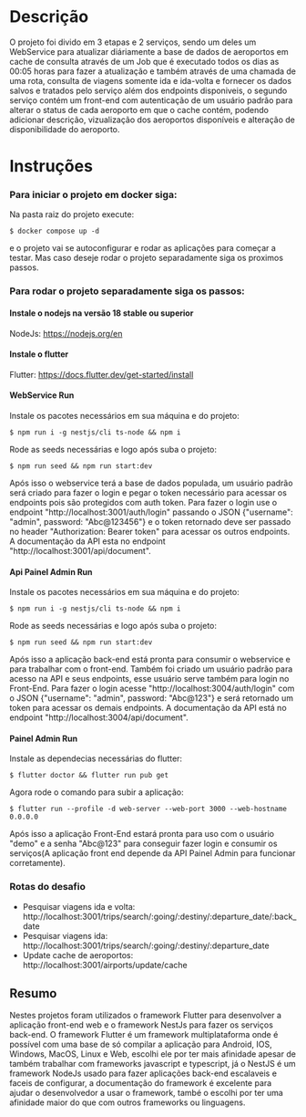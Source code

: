 # Descrição
O projeto foi divido em 3 etapas e 2 serviços, sendo um deles um WebService para atualizar diáriamente a base de dados de aeroportos em cache de consulta através de um Job que é executado todos os dias as 00:05 horas para fazer a atualização e também através de uma chamada de uma rota, consulta de viagens somente ida e ida-volta e fornecer os dados salvos e tratados pelo serviço além dos endpoints disponiveis, o segundo serviço contém um front-end com autenticação de um usuário padrão para alterar o status de cada aeroporto em que o cache contém, podendo adicionar descrição, vizualização dos aeroportos disponíveis e alteração de disponibilidade do aeroporto.

# Instruções
### Para iniciar o projeto em docker siga:

Na pasta raiz do projeto execute:

```
$ docker compose up -d
```

e o projeto vai se autoconfigurar e rodar as aplicações para começar a testar. Mas caso deseje rodar o projeto separadamente siga os proximos passos.

### Para rodar o projeto separadamente siga os passos:
#### Instale o nodejs na versão 18 stable ou superior
NodeJs: https://nodejs.org/en

#### Instale o flutter
Flutter: https://docs.flutter.dev/get-started/install

#### WebService Run
Instale os pacotes necessários em sua máquina e do projeto:
```
$ npm run i -g nestjs/cli ts-node && npm i
```

Rode as seeds necessárias e logo após suba o projeto:
```
$ npm run seed && npm run start:dev
```

Após isso o webservice terá a base de dados populada, um usuário padrão será criado para fazer o login e pegar o token necessário para acessar os endpoints pois são protegidos com auth token. Para fazer o login use o endpoint "http://localhost:3001/auth/login" passando o JSON {"username": "admin", password: "Abc@123456"} e o token retornado deve ser passado no header "Authorization: Bearer token" para acessar os outros endpoints. A documentação da API esta no endpoint "http://localhost:3001/api/document".

#### Api Painel Admin Run
Instale os pacotes necessários em sua máquina e do projeto:
```
$ npm run i -g nestjs/cli ts-node && npm i
```

Rode as seeds necessárias e logo após suba o projeto:
```
$ npm run seed && npm run start:dev
```

Após isso a aplicação back-end está pronta para consumir o webservice e para trabalhar com o front-end. Também foi criado um usuário padrão para acesso na API e seus endpoints, esse usuário serve também para login no Front-End. Para fazer o login acesse "http://localhost:3004/auth/login" com o JSON {"username": "admin", password: "Abc@123"} e será retornado um token para acessar os demais endpoints. A documentação da API está no endpoint "http://localhost:3004/api/document".

#### Painel Admin Run
Instale as dependecias necessárias do flutter:
```
$ flutter doctor && flutter run pub get
```

Agora rode o comando para subir a aplicação:
```
$ flutter run --profile -d web-server --web-port 3000 --web-hostname 0.0.0.0
```

Após isso a aplicação Front-End estará pronta para uso com o usuário "demo" e a senha "Abc@123" para conseguir fazer login e consumir os serviços(A aplicação front end depende da API Painel Admin para funcionar corretamente).

### Rotas do desafio
- Pesquisar viagens ida e volta: http://localhost:3001/trips/search/:going/:destiny/:departure_date/:back_date
- Pesquisar viagens ida: http://localhost:3001/trips/search/:going/:destiny/:departure_date
- Update cache de aeroportos: http://localhost:3001/airports/update/cache

## Resumo
Nestes projetos foram utilizados o framework Flutter para desenvolver a aplicação front-end web e o framework NestJs para fazer os serviços back-end. O framework Flutter é um framework multiplataforma onde é possível com uma base de só compilar a aplicação para Android, IOS, Windows, MacOS, Linux e Web, escolhi ele por ter mais afinidade apesar de também trabalhar com frameworks javascript e typescript, já o NestJS é um framework NodeJs usado para fazer aplicações back-end escalaveis e faceis de configurar, a documentação do framework é excelente para ajudar o desenvolvedor a usar o framework, també o escolhi por ter uma afinidade maior do que com outros frameworks ou linguagens.
